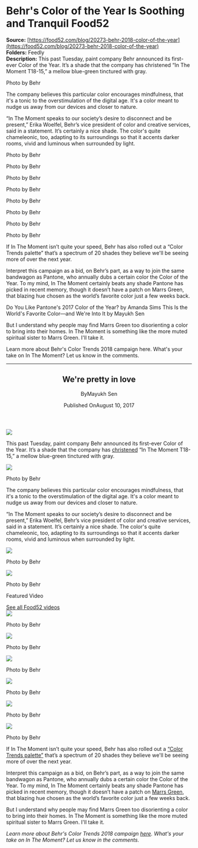 # Behr's Color of the Year Is Soothing and Tranquil Food52

**Source:** [https://food52.com/blog/20273-behr-2018-color-of-the-year](https://food52.com/blog/20273-behr-2018-color-of-the-year)  
**Folders:** Feedly  
**Description:** This past Tuesday, paint company Behr announced its first-ever Color of the Year. It’s a shade that the company has christened “In The Moment T18-15,” a mellow blue-green tinctured with gray.

Photo by Behr

The company believes this particular color encourages mindfulness, that it's a tonic to the overstimulation of the digital age. It's a color meant to nudge us away from our devices and closer to nature.

“In The Moment speaks to our society’s desire to disconnect and be present,” Erika Woelfel, Behr’s vice president of color and creative services, said in a statement. It’s certainly a nice shade. The color's quite chameleonic, too, adapting to its surroundings so that it accents darker rooms, vivid and luminous when surrounded by light.

Photo by Behr

Photo by Behr

Photo by Behr

Photo by Behr 

Photo by Behr

Photo by Behr

Photo by Behr

Photo by Behr

If In The Moment isn’t quite your speed, Behr has also rolled out a “Color Trends palette” that’s a spectrum of 20 shades they believe we'll be seeing more of over the next year.

Interpret this campaign as a bid, on Behr’s part, as a way to join the same bandwagon as Pantone, who annually dubs a certain color the Color of the Year. To my mind, In The Moment certainly beats any shade Pantone has picked in recent memory, though it doesn’t have a patch on Marrs Green, that blazing hue chosen as the world’s favorite color just a few weeks back.

Do You Like Pantone's 2017 Color of the Year? 
by Amanda Sims
This Is the World's Favorite Color—and We're Into It
by Mayukh Sen

But I understand why people may find Marrs Green too disorienting a color to bring into their homes. In The Moment is something like the more muted spiritual sister to Marrs Green. I'll take it.

Learn more about Behr's Color Trends 2018 campaign here. What's your take on In The Moment? Let us know in the comments.

---

<article><header><h2>We're pretty in love</h2><div><p><span>By</span><span>Mayukh Sen</span></p><p><span>Published On</span><time>August 10, 2017</time></p></div></header><div><img src="https://images.food52.com/tD87N37_diGeJy_52_BNud-LY5Y=/b7fe5784-00db-4cdb-b324-530e7e4e68c8--InTheMoment_4.jpg?w=1080&amp;q=75"></div><div><div><div><div><div><p>This past Tuesday, paint company Behr announced its first-ever Color of the Year. It’s a shade that the company has <a href="http://www.behr.com/consumer/inspiration/2018-color-trends">christened</a> “In The Moment T18-15,” a mellow blue-green tinctured with gray.</p></div></div></div><div><div><img src="https://images.food52.com/P8adZR209NPz2EHStELZ_ETyqHk=/7e9e3a0b-67a2-446b-b476-8d9cedf07435--InTheMoment_1.jpg?w=1080&amp;q=75"><div><p>Photo by Behr</p></div></div></div><div><div><div><p>The company believes this particular color encourages mindfulness, that it's a tonic to the overstimulation of the digital age. It's a color meant to nudge us away from our devices and closer to nature.</p></div></div></div><div><div><div><p>“In The Moment speaks to our society’s desire to disconnect and be present,” Erika Woelfel, Behr’s vice president of color and creative services, said in a statement. It’s certainly a nice shade. The color's quite chameleonic, too, adapting to its surroundings so that it accents darker rooms, vivid and luminous when surrounded by light.</p></div></div></div><div><div><img src="https://images.food52.com/SHFG6ixjIZ0koAKDvpayRXM87II=/77ba0637-e5fb-4e87-8eb6-dacc057a144f--InTheMoment_2.jpg?w=1080&amp;q=75"><div><p>Photo by Behr</p></div></div></div><div><div><img src="https://images.food52.com/2-UHRQi7RzG6cs7N2TqBUnTWjuU=/2488f9be-191c-4fdf-92c9-1808e1e01d11--InTheMoment_3.png?w=1080&amp;q=75"><div><p>Photo by Behr</p></div></div></div></div></div><div><div><div><div><div><p>Featured Video</p></div><div><div><a href="https://food52.com/watch">See all Food52 videos</a></div></div></div></div><div><div><img src="https://images.food52.com/GgE4xktbjeX2VR4bOM1d72eryAA=/b898a85d-232a-40ad-8103-1875fe65e8ac--InTheMoment_5.jpg?w=1080&amp;q=75"><div><p>Photo by Behr</p></div></div></div><div><div><img src="https://images.food52.com/UdYoM8YAiTOYBzS3t-qdssolEgw=/2b6b8cfc-713b-4c4d-a14c-b9ebce71022e--InTheMoment_4.jpg?w=1080&amp;q=75"><div><p>Photo by Behr </p></div></div></div><div><div><img src="https://images.food52.com/T5_qIx5NDEhC6_j0zkDTlQU1EH8=/ec29f401-8cf9-47b5-aa54-0a31ce0d107f--InTheMoment_6_1-.jpg?w=1080&amp;q=75"><div><p>Photo by Behr</p></div></div></div></div></div><div><div><div><div><img src="https://images.food52.com/pvLYkXfPZvWpggODi75Xuv4GqXc=/e81b4d43-9bb0-4f45-a138-1e9c00872444--InTheMoment_7.jpg?w=1080&amp;q=75"><div><p>Photo by Behr</p></div></div></div><div><div><img src="https://images.food52.com/GxoadyVr8KHL3twoqKfZBP1uV5c=/ca4184d7-006e-4225-948d-bf4b54c0dda2--InTheMoment_9.jpg?w=1080&amp;q=75"><div><p>Photo by Behr</p></div></div></div><div><div><img src="https://images.food52.com/gA-dds-BbFpYZ3MzXF8ZCE-fi0Q=/eddc4d0a-bf12-4044-b9a7-e67c731c1eec--InTheMoment_10.png?w=1080&amp;q=75"><div><p>Photo by Behr</p></div></div></div></div></div><div><div><div><div><div><p>If In The Moment isn’t quite your speed, Behr has also rolled out a <a href="http://www.behr.com/consumer/inspiration/2018-color-trends">“Color Trends palette”</a> that’s a spectrum of 20 shades they believe we'll be seeing more of over the next year.</p></div></div></div><div><div><div><p>Interpret this campaign as a bid, on Behr’s part, as a way to join the same bandwagon as Pantone, who annually dubs a certain color the Color of the Year. To my mind, In The Moment certainly beats any shade Pantone has picked in recent memory, though it doesn’t have a patch on <a href="https://food52.com/blog/20071-this-is-the-world-s-favorite-color">Marrs Green</a>, that blazing hue chosen as the world’s favorite color just a few weeks back.</p></div></div></div><div><div><div><p>But I understand why people may find Marrs Green too disorienting a color to bring into their homes. In The Moment is something like the more muted spiritual sister to Marrs Green. I'll take it.</p></div></div></div><div><div><div><p><em>Learn more about Behr's Color Trends 2018 campaign <a href="http://www.behr.com/consumer/inspiration/2018-color-trends">here</a>. What's your take on In The Moment? Let us know in the comments.</em></p></div></div></div></div></div></article>